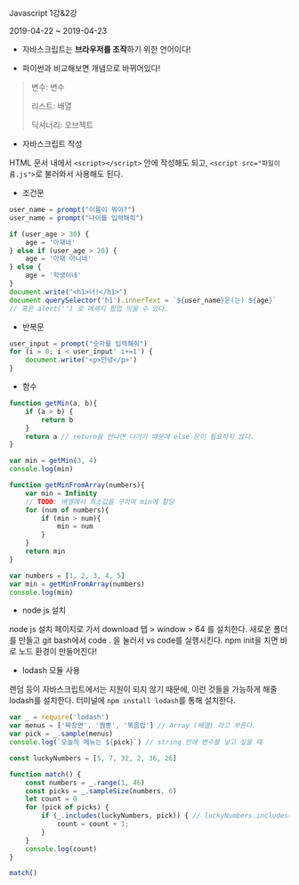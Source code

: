 Javascript 1강&2강

2019-04-22 ~ 2019-04-23

- 자바스크립트는 **브라우저를 조작**하기 위한 언어이다!

- 파이썬과 비교해보면 개념으로 바뀌어있다!

> 변수: 변수
>
> 리스트: 배열
>
> 딕셔너리: 오브젝트

- 자바스크립트 작성

HTML 문서 내에서 `<script></script>` 안에 작성해도 되고, `<script src="파일이름.js">`로 불러와서 사용해도 된다.

- 조건문

```javascript
user_name = prompt("이름이 뭐야?")
user_name = prompt("나이를 입력해줘")

if (user_age > 30) {
    age = '아재네'
} else if (user_age > 20) {
    age = '아재 아니네'
} else {
    age = '학생이네'
}
document.write("<h1>너!</h1>")
document.querySelector('h1').innerText = `${user_name}은(는) ${age}`
// 혹은 alert('') 로 메세지 팝업 띄울 수 있다.
```

- 반복문

```javascript
user_input = prompt("숫자를 입력해줘")
for (i = 0; i < user_input' i+=1') {
    document.write('<p>안녕</p>')
}
```

- 함수

```javascript
function getMin(a, b){
    if (a > b) {
        return b
    }
    return a // return을 만나면 나가기 때문에 else 문이 필요하지 않다.
}

var min = getMin(3, 4)
console.log(min)
```

```javascript
function getMinFromArray(numbers){
    var min = Infinity
    // TODO: 배열에서 최소값을 구하여 min에 할당
    for (num of numbers){
        if (min > num){
            min = num
        }
    }
    return min
}

var numbers = [1, 2, 3, 4, 5]
var min = getMinFromArray(numbers)
console.log(min)
```

- node js 설치

node js 설치 페이지로 가서 download 탭 > window > 64 를 설치한다. 새로운 폴더를 만들고 git bash에서 code . 을 눌러서 vs code를 실행시킨다. npm init을 치면 바로 노드 환경이 만들어진다!

- lodash 모듈 사용

랜덤 등이 자바스크립트에서는 지원이 되지 않기 때문에, 이런 것들을 가능하게 해줄 lodash를 설치한다. 터미널에 `npm install lodash`를 통해 설치한다.

```javascript
var _ = require('lodash')
var menus = ['짜장면', '짬뽕', '볶음밥'] // Array (배열) 라고 부른다.
var pick = _.sample(menus)
console.log(`오늘의 메뉴는 ${pick}`) // string 안에 변수를 넣고 싶을 때
```

```javascript
const luckyNumbers = [5, 7, 32, 2, 36, 26]

function match() {
    const numbers = _.range(1, 46)
    const picks = _.sampleSize(numbers, 6)
    let count = 0
    for (pick of picks) {
        if (_.includes(luckyNumbers, pick)) { // luckyNumbers.includes(pick)
            count = count + 1;
        }
    }
    console.log(count)
}

match()
```

